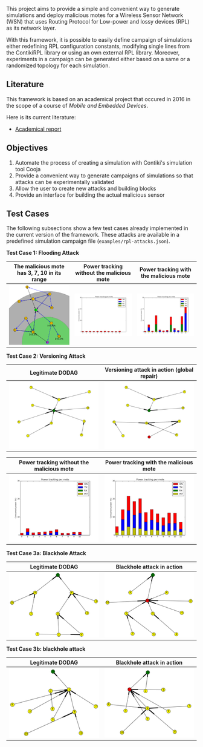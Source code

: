 This project aims to provide a simple and convenient way to generate simulations and deploy malicious motes for a Wireless Sensor Network (WSN) that uses Routing Protocol for Low-power and lossy devices (RPL) as its network layer.

With this framework, it is possible to easily define campaign of simulations either redefining RPL configuration constants, modifying single lines from the ContikiRPL library or using an own external RPL library. Moreover, experiments in a campaign can be generated either based on a same or a randomized topology for each simulation.

## Literature

This framework is based on an academical project that occured in 2016 in the scope of a course of *Mobile and Embedded Devices*.

Here is its current literature:
- [Academical report](report.pdf)

## Objectives

1. Automate the process of creating a simulation with Contiki's simulation tool Cooja
2. Provide a convenient way to generate campaigns of simulations so that attacks can be experimentally validated
3. Allow the user to create new attacks and building blocks
4. Provide an interface for building the actual malicious sensor

## Test Cases

The following subsections show a few test cases already implemented in the current version of the framework. These attacks are available in a predefined simulation campaign file (`examples/rpl-attacks.json`).

**Test Case 1: Flooding Attack**

The malicious mote has 3, 7, 10 in its range                               |  Power tracking without the malicious mote                                                |  Power tracking with the malicious mote
:-------------------------------------------------------------------------:|:-----------------------------------------------------------------------------------------:|:------------------------------------------------------------------------------------:
![The malicious mote has 3, 7, 10 in its range](imgs/flooding-dag.png) | ![Power tracking without the malicious mote](imgs/flooding-powertracking-without.png) | ![Power tracking with the malicious mote](imgs/flooding-powertracking-with.png)

**Test Case 2: Versioning Attack**

Legitimate DODAG                                         |  Versioning attack in action (global repair)
:-------------------------------------------------------:|:-----------------------------------------------------:
![Legitimate DODAG](imgs/versioning-dag-without.png) | ![Versioning attack](imgs/versioning-dag-with.png)

Power tracking without the malicious mote                          |  Power tracking with the malicious mote
:-----------------------------------------------------------------:|:---------------------------------------------------------------:
![Power tracking without the malicious mote](imgs/versioning-powertracking-without.png) | ![Power tracking with the malicious mote](imgs/versioning-powertracking-with.png)

**Test Case 3a: Blackhole Attack**

Legitimate DODAG                                               |  Blackhole attack in action
:-------------------------------------------------------------:|:-----------------------------------------------------------:
![Legitimate DODAG](imgs/blackhole-attack-ex1-without.png) | ![Blackhole attack](imgs/blackhole-attack-ex1-with.png)

**Test Case 3b: blackhole attack**

Legitimate DODAG                                               |  Blackhole attack in action
:-------------------------------------------------------------:|:-----------------------------------------------------------:
![Legitimate DODAG](imgs/blackhole-attack-ex2-without.png) | ![Blackhole attack](imgs/blackhole-attack-ex2-with.png)

